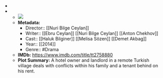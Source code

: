 - 
- 
    - ![](https://m.media-amazon.com/images/M/MV5BYzE2MjEwMTQtOTQ2Mi00ZWExLTkyMjUtNmJjMjBlYWFjZDdlXkEyXkFqcGdeQXVyMTI3ODAyMzE2._V1_SX300.jpg)  
    - **Metadata:**
        - Director:: [[Nuri Bilge Ceylan]]
        - Writer:: [[Ebru Ceylan]] [[Nuri Bilge Ceylan]] [[Anton Chekhov]]
        - Cast:: [[Haluk Bilginer]] [[Melisa Sözen]] [[Demet Akbag]]
        - Year:: [[2014]]
        - Genre:: #Drama
    - **IMDb:** https://www.imdb.com/title/tt2758880
    - **Plot Summary:** A hotel owner and landlord in a remote Turkish village deals with conflicts within his family and a tenant behind on his rent.
